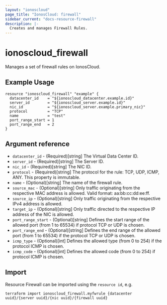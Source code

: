 ```yaml
---
layout: "ionoscloud"
page_title: "IonosCloud: firewall"
sidebar_current: "docs-resource-firewall"
description: |-
  Creates and manages Firewall Rules.
---
```


# ionoscloud\_firewall

Manages a set of firewall rules on IonosCloud.

## Example Usage

```hcl
resource "ionoscloud_firewall" "example" {
  datacenter_id    = "${ionoscloud_datacenter.example.id}"
  server_id        = "${ionoscloud_server.example.id}"
  nic_id           = "${ionoscloud_server.example.primary_nic}"
  protocol         = "TCP"
  name             = "test"
  port_range_start = 1
  port_range_end   = 2
}
```

## Argument reference

* `datacenter_id` - (Required)[string] The Virtual Data Center ID.
* `server_id` - (Required)[string] The Server ID.
* `nic_id` - (Required)[string] The NIC ID.
* `protocol` - (Required)[string] The protocol for the rule: TCP, UDP, ICMP, ANY. This property is immutable.
* `name` - (Optional)[string] The name of the firewall rule.
* `source_mac` - (Optional)[string] Only traffic originating from the respective MAC address is allowed. Valid format: aa:bb:cc:dd:ee:ff.
* `source_ip` - (Optional)[string] Only traffic originating from the respective IPv4 address is allowed.
* `target_ip` - (Optional)[string] Only traffic directed to the respective IP address of the NIC is allowed.
* `port_range_start` - (Optional)[string] Defines the start range of the allowed port (from 1 to 65534) if protocol TCP or UDP is chosen.
* `port_range_end` - (Optional)[string] Defines the end range of the allowed port (from 1 to 65534) if the protocol TCP or UDP is chosen.
* `icmp_type` - (Optional)[int] Defines the allowed type (from 0 to 254) if the protocol ICMP is chosen.
* `icmp_code` - (Optional)[int] Defines the allowed code (from 0 to 254) if protocol ICMP is chosen.


## Import

Resource Firewall can be imported using the `resource id`, e.g.

```shell
terraform import ionoscloud_firewall.myfwrule {datacenter uuid}/{server uuid}/{nic uuid}/{firewall uuid}
```
